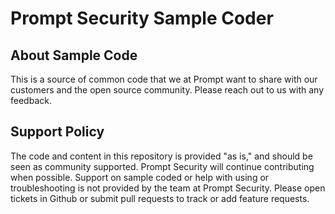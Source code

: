 <h1>Prompt Security Sample Coder</h1>


<!-- ABOUT SAMPLE CODE -->
## About Sample Code
This is a source of common code that we at Prompt want to share with our customers and the open source community. Please reach out to us with any feedback.

## Support Policy
The code and content in this repository is provided "as is," and should be seen as community supported. Prompt Security will continue contributing when possible. Support on sample coded or help with using or troubleshooting is not provided by the team at Prompt Security. Please open tickets in Github or submit pull requests to track or add feature requests.
